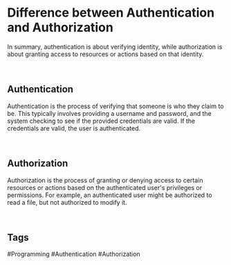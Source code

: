 # Difference between Authentication and Authorization

In summary, authentication is about verifying identity, while authorization is about granting access to resources or actions based on that identity.

<br>

## Authentication

Authentication is the process of verifying that someone is who they claim to be. This typically involves providing a username and password, and the system checking to see if the provided credentials are valid. If the credentials are valid, the user is authenticated.

<br>

## Authorization

Authorization is the process of granting or denying access to certain resources or actions based on the authenticated user's privileges or permissions. For example, an authenticated user might be authorized to read a file, but not authorized to modify it.

<br>

## Tags

#Programming #Authentication #Authorization